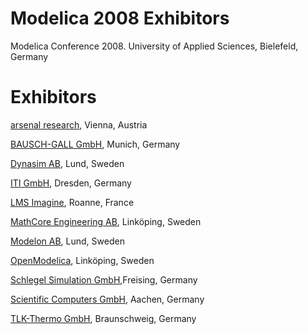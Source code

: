 ---
---

Modelica 2008 Exhibitors
========================

Modelica Conference 2008. University of Applied Sciences, Bielefeld, Germany

# Exhibitors

[arsenal research](http://www.arsenal.ac.at/), Vienna, Austria

[BAUSCH-GALL GmbH](http://www.bausch-gall.de/), Munich, Germany

[Dynasim AB](http://www.dynasim.se/), Lund, Sweden

[ITI GmbH](http://www.iti.de/), Dresden, Germany

[LMS Imagine](http://www.lmsintl.com/), Roanne, France

[MathCore Engineering AB](http://www.mathcore.com/), Linköping, Sweden

[Modelon AB](http://www.modelon.se/), Lund, Sweden

[OpenModelica](http://www.openmodelica.org), Linköping, Sweden

[Schlegel Simulation GmbH](http://www.schlegel-simulation.de/),Freising, Germany

[Scientific Computers GmbH](http://www.scientific.de/), Aachen, Germany

[TLK-Thermo GmbH](http://www.tlk-thermo.de/), Braunschweig, Germany
